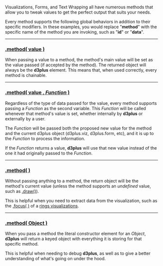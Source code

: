 Visualizations, Forms, and Text Wrapping all have numerous methods that allow you to tweak values to get the perfect output that suits your needs.

Every method supports the following global behaviors in addition to their specific modifiers. In these examples, you would replace "**method**" with the specific name of the method you are invoking, such as "**id**" or "**data**".

---

### <a name="value" href="#value">.method( value )</a>

When passing a value to a method, the method's main value will be set as the value passed (if accepted by the method). The returned object will always be the **d3plus** element. This means that, when used correctly, every method is chainable.

---

### <a name="callback" href="#callback">.method( value , *Function* )</a>

Regardless of the type of data passed for the value, every method supports passing a *Function* as the second variable. This *Function* will be called whenever that method's value is set, whether internally by **d3plus** or externally by a user.

The *Function* will be passed both the proposed new value for the method and the current d3plus object (d3plus.viz, d3plus.form, etc), and it is up to the *Function* to process the information.

If the *Function* returns a value, **d3plus** will use that new value instead of the one it had originally passed to the *Function*.

---

### <a name="undefined" href="#undefined">.method( )</a>

Without passing anything to a method, the return object will be the method's current value (unless the method supports an *undefined* value, such as [.draw()](Visualizations#draw)).

This is helpful when you need to extract data from the visualization, such as the [.focus( )](Visualizations#focus) of a [rings visualizations](Rings).

---

### <a name="Object" href="#Object">.method( Object )</a>

When you pass a method the literal constructor element for an *Object*, **d3plus** will return a keyed object with everything it is storing for that specific method.

This is helpful when needing to debug **d3plus**, as well as to give a better understanding of what's going on under the hood.
